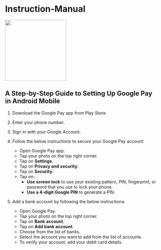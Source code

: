 # Instruction-Manual
<img src="https://user-images.githubusercontent.com/130212422/231099538-ae1acc06-b92c-4350-8d24-a707eaa01cdd.png" width="200" height="200" />

## A Step-by-Step Guide to Setting Up Google Pay in Android Mobile
1. Download the Google Pay app from Play Store.
2. Enter your phone number.
3. Sign in with your Google Account.
4. Follow the below instructions to secure your Google Pay account:
   - Open Google Pay app. 
   - Tap your photo on the top right corner.
   - Tap on **Settings**.
   - Tap on **Privacy and security**.
   - Tap on **Security**.
   - Tap on:
      - **Use screen lock** to use your existing pattern, PIN, fingerprint, or password that you use to lock your phone.
      - **Use a 4-digit Google PIN** to generate a PIN.

6. Add a bank account by following the below instructions:
   - Open Google Pay.
   - Tap your photo on the top right corner.
   - Tap on **Bank account**.
   - Tap on **Add bank account**.
   - Choose from the list of banks.
   - Select the account you want to add from the list of accounts.
   - To verify your account, add your debit card details.

